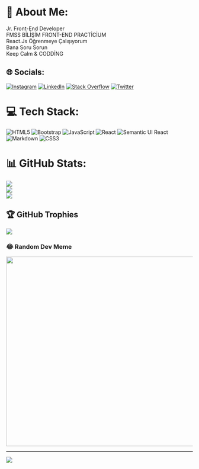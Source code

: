# 💫 About Me:
Jr. Front-End Developer<br>FMSS BİLİŞİM FRONT-END PRACTİCİUM<br>React.Js Öğrenmeye Çalışıyorum<br>Bana Soru Sorun<br>Keep Calm & CODDİNG


## 🌐 Socials:
[![Instagram](https://img.shields.io/badge/Instagram-%23E4405F.svg?logo=Instagram&logoColor=white)](https://instagram.com/giritlerdenag) [![LinkedIn](https://img.shields.io/badge/LinkedIn-%230077B5.svg?logo=linkedin&logoColor=white)](https://linkedin.com/in/giritlerdenag) [![Stack Overflow](https://img.shields.io/badge/-Stackoverflow-FE7A16?logo=stack-overflow&logoColor=white)](https://stackoverflow.com/users/giritlerdenag) [![Twitter](https://img.shields.io/badge/Twitter-%231DA1F2.svg?logo=Twitter&logoColor=white)](https://twitter.com/giritlerdenag) 

# 💻 Tech Stack:
![HTML5](https://img.shields.io/badge/html5-%23E34F26.svg?style=for-the-badge&logo=html5&logoColor=white) ![Bootstrap](https://img.shields.io/badge/bootstrap-%23563D7C.svg?style=for-the-badge&logo=bootstrap&logoColor=white) ![JavaScript](https://img.shields.io/badge/javascript-%23323330.svg?style=for-the-badge&logo=javascript&logoColor=%23F7DF1E) ![React](https://img.shields.io/badge/react-%2320232a.svg?style=for-the-badge&logo=react&logoColor=%2361DAFB) ![Semantic UI React](https://img.shields.io/badge/Semantic%20UI%20React-%2335BDB2.svg?style=for-the-badge&logo=SemanticUIReact&logoColor=white) ![Markdown](https://img.shields.io/badge/markdown-%23000000.svg?style=for-the-badge&logo=markdown&logoColor=white) ![CSS3](https://img.shields.io/badge/css3-%231572B6.svg?style=for-the-badge&logo=css3&logoColor=white)
# 📊 GitHub Stats:
![](https://github-readme-stats.vercel.app/api?username=giritlerdenag&theme=dark&hide_border=false&include_all_commits=false&count_private=false)<br/>
![](https://github-readme-streak-stats.herokuapp.com/?user=giritlerdenag&theme=dark&hide_border=false)<br/>
![](https://github-readme-stats.vercel.app/api/top-langs/?username=giritlerdenag&theme=dark&hide_border=false&include_all_commits=false&count_private=false&layout=compact)

## 🏆 GitHub Trophies
![](https://github-profile-trophy.vercel.app/?username=giritlerdenag&theme=radical&no-frame=false&no-bg=true&margin-w=4)

### 😂 Random Dev Meme
<img src="https://random-memer.herokuapp.com/" width="512px"/>

---
[![](https://visitcount.itsvg.in/api?id=giritlerdenag&icon=0&color=0)](https://visitcount.itsvg.in)

<!-- Proudly created with GPRM ( https://gprm.itsvg.in ) -->
